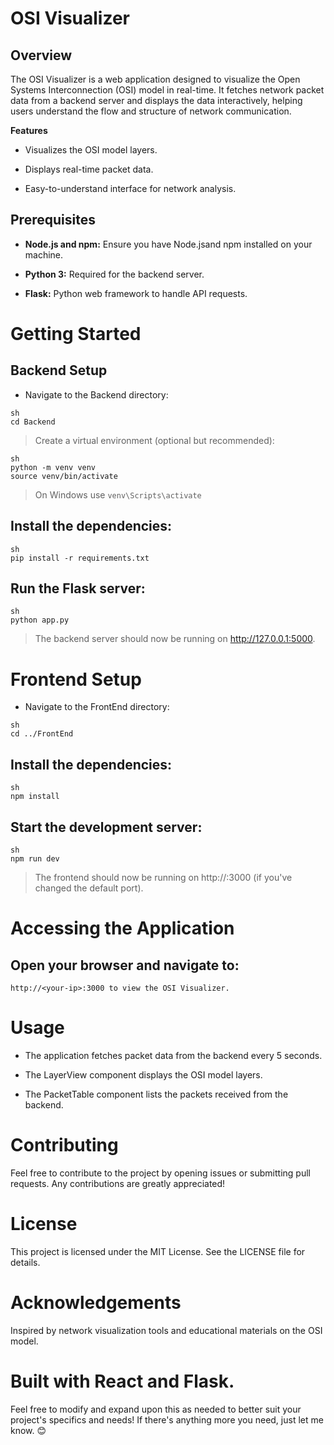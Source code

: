 
# OSI Visualizer
## Overview

The OSI Visualizer is a web application designed to visualize the Open Systems Interconnection (OSI) model in real-time. It fetches network packet data from a backend server and displays the data interactively, helping users understand the flow and structure of network communication.

**Features**

- Visualizes the OSI model layers.

- Displays real-time packet data.

- Easy-to-understand interface for network analysis.

## Prerequisites
- **Node.js and npm:** Ensure you have Node.jsand npm installed on your machine.

- **Python 3:** Required for the backend server.

- **Flask:** Python web framework to handle API requests.

# Getting Started
## Backend Setup

- Navigate to the Backend directory:
```
sh
cd Backend
```
> Create a virtual environment (optional but recommended):
```
sh
python -m venv venv
source venv/bin/activate 
```
> On Windows use `venv\Scripts\activate`

## Install the dependencies:
```
sh
pip install -r requirements.txt
```
## Run the Flask server:
```
sh
python app.py
```
> The backend server should now be running on http://127.0.0.1:5000.

# Frontend Setup
- Navigate to the FrontEnd directory:
```
sh
cd ../FrontEnd
```
## Install the dependencies:
```
sh
npm install
```
## Start the development server:
```
sh
npm run dev
```
> The frontend should now be running on http://<your-ip>:3000 (if you've changed the default port).

# Accessing the Application

## Open your browser and navigate to:
```
http://<your-ip>:3000 to view the OSI Visualizer.
```
# Usage

- The application fetches packet data from the backend every 5 seconds.

- The LayerView component displays the OSI model layers.

- The PacketTable component lists the packets received from the backend.

# Contributing
Feel free to contribute to the project by opening issues or submitting pull requests. Any contributions are greatly appreciated!

# License
This project is licensed under the MIT License. See the LICENSE file for details.

# Acknowledgements
Inspired by network visualization tools and educational materials on the OSI model.

# Built with React and Flask.

Feel free to modify and expand upon this as needed to better suit your project's specifics and needs! If there's anything more you need, just let me know. 😊
